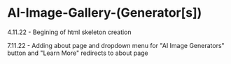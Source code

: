 # AI-Image-Gallery-(Generator[s])
 
4.11.22 - Begining of  html skeleton creation

7.11.22 - Adding about page and dropdown menu for "AI Image Generators" button and "Learn More" redirects to about page
